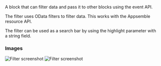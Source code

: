 A block that can filter data and pass it to other blocks using the event API.

The filter uses OData filters to filter data. This works with the Appsemble resource API.

The filter can be used as a search bar by using the highlight parameter with a string field.

### Images

![Filter screenshot](https://gitlab.com/appsemble/appsemble/-/raw/0.29.0/config/assets/filter.png)
![Filter screenshot](https://gitlab.com/appsemble/appsemble/-/raw/0.29.0/config/assets/filter-search-bar.png)
